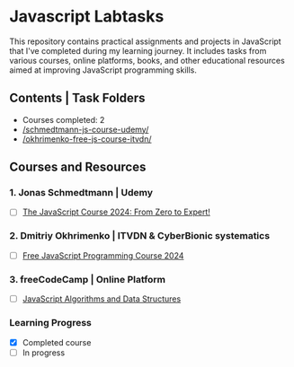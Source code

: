 
# Javascript Labtasks

This repository contains practical assignments and projects in JavaScript that I've completed during my learning journey. It includes tasks from various courses, online platforms, books, and other educational resources aimed at improving JavaScript programming skills.

## Contents | Task Folders

- Courses completed: 2
- [/schmedtmann-js-course-udemy/](https://github.com/leila-bekirkhan/javascript-labtasks/tree/main/schmedtman-js-course-udemy)
- [/okhrimenko-free-js-course-itvdn/](https://github.com/leila-bekirkhan/javascript-labtasks/tree/okhrimenko-free-js-course-itvdn/okhrimenko-free-js-course-itvdn/0001)

## Courses and Resources

### 1. Jonas Schmedtmann | Udemy 
  - [ ] [The JavaScript Course 2024: From Zero to Expert!](https://www.udemy.com/course/the-complete-javascript-course/)

### 2. Dmitriy Okhrimenko | ITVDN & CyberBionic systematics
  - [ ] [Free JavaScript Programming Course 2024](https://github.com/d-okhrimenko/js-course-2024)

### 3. freeCodeCamp | Online Platform
  - [ ] [JavaScript Algorithms and Data Structures](https://www.freecodecamp.org/learn/javascript-algorithms-and-data-structures/)

### Learning Progress

- [X] Completed course
- [ ] In progress
